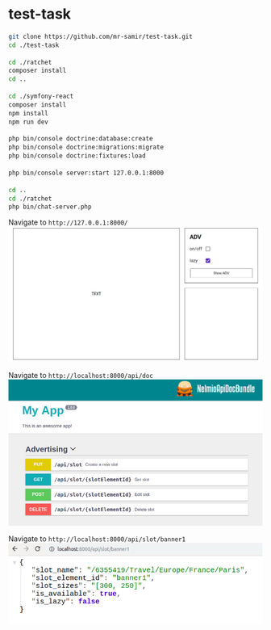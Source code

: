 # test-task

```bash
git clone https://github.com/mr-samir/test-task.git
cd ./test-task

cd ./ratchet
composer install 
cd ..

cd ./symfony-react
composer install
npm install
npm run dev

php bin/console doctrine:database:create
php bin/console doctrine:migrations:migrate
php bin/console doctrine:fixtures:load

php bin/console server:start 127.0.0.1:8000

cd ..
cd ./ratchet
php bin/chat-server.php

```

Navigate to `http://127.0.0.1:8000/`
![Alt text](/screen-web.png?raw=true "screen-web.png")

Navigate to `http://localhost:8000/api/doc`
![Alt text](/screen-api-doc.png?raw=true "screen-api-doc.png")

Navigate to `http://localhost:8000/api/slot/banner1`
![Alt text](/screen-api-get.png?raw=true "screen-api-get.png")
